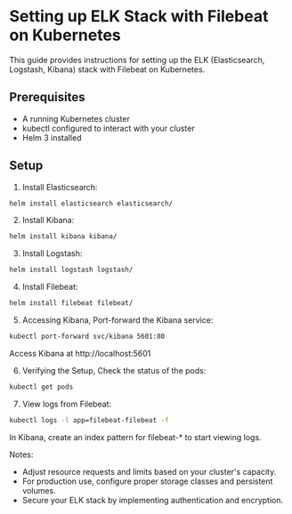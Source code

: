 # Setting up ELK Stack with Filebeat on Kubernetes

This guide provides instructions for setting up the ELK (Elasticsearch, Logstash, Kibana) stack with Filebeat on Kubernetes.

## Prerequisites

- A running Kubernetes cluster
- kubectl configured to interact with your cluster
- Helm 3 installed

## Setup

1. Install Elasticsearch:

```bash
helm install elasticsearch elasticsearch/
```

2. Install Kibana:

```bash
helm install kibana kibana/
```

3. Install Logstash:

```bash
helm install logstash logstash/
```

4. Install Filebeat:

```bash
helm install filebeat filebeat/
```

5. Accessing Kibana, Port-forward the Kibana service:

```bash
kubectl port-forward svc/kibana 5601:80
```

Access Kibana at http://localhost:5601


6. Verifying the Setup, Check the status of the pods:

```bash
kubectl get pods
```

7. View logs from Filebeat:

```bash
kubectl logs -l app=filebeat-filebeat -f
```

In Kibana, create an index pattern for filebeat-* to start viewing logs.

Notes:

- Adjust resource requests and limits based on your cluster's capacity.
- For production use, configure proper storage classes and persistent volumes.
- Secure your ELK stack by implementing authentication and encryption.

